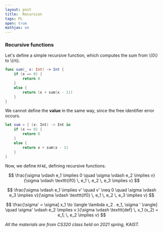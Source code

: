 ```yaml
---
layout: post
title:  Recursion
tags: PL
open: true
mathjax: on
---
```


### Recursive functions

Let's define a simple recursive function, which computes the sum from \\(0\\) to \\(n\\).
```swift
func sum(_ x: Int) -> Int {
    if (x == 0) { 
        return 0
    }
    else {
        return (x + sum(x - 1))
    }
}
```
We cannot define the **value** in the same way, since the free identifier error occurs. 
```swift
let sum = { (x: Int) -> Int in  
    if (x == 0) {
        return 0
    }
    else {
        return x + sum(x - 1)
    }
}
```
Now, we define `RFAE`, defining recursive functions. 

$$ \frac{\sigma \vdash e_1 \implies 0 \quad \sigma \vdash e_2 \implies v}{\sigma \vdash \texttt{if0} \, e_1 \, e_2 \, e_3 \implies v} $$

$$ \frac{\sigma \vdash e_1 \implies v' \quad v' \neq 0 \quad \sigma \vdash e_3 \implies v}{\sigma \vdash \texttt{if0} \, e_1 \, e_2 \, e_3 \implies v} $$

$$ \frac{\sigma' = \sigma[ x_1 \to \langle \lambda x_2 . e_1, \sigma ' \rangle] \quad \sigma' \vdash e_2 \implies v }{\sigma  \vdash \texttt{def} \, x_1 (x_2) = e_1; \, e_2 \implies v} $$



*All the materials are from CS320 class held on 2021 spring, KAIST.*